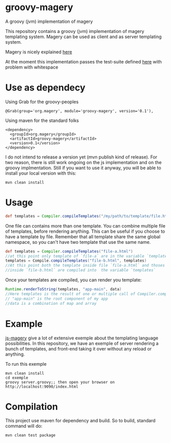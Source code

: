 # groovy-magery
A groovy (jvm) implementation of magery

This repository contains a groovy (jvm) implementation of magery templating system.
Magery can be used as client and as server templating system.

Magery is nicely explained [here](https://github.com/caolan/magery/)

At the moment this implementation passes the test-suite defined [here](https://github.com/caolan/magery-tests) with problem with
whitespace

# Use as dependecy

Using Grab for the groovy-peoples

    @Grab(group='org.magery', module='groovy-magery', version='0.1'),

Using maven for the standard folks

    <dependency>
      <groupId>org.magery</groupId>
      <artifactId>groovy-magery</artifactId>
      <version>0.1</version>
    </dependency>


I do not intend to release a version yet (mvn publish kind of release).
For two reason, there is still work ongoing on the js implementation and on the groovy implmentation.
Still if you want to use it anyway, you will be able to install your local version with this:

    mvn clean install


# Usage

```groovy
def templates = Compiler.compileTemplates("/my/path/to/template/file.html")
```

One file can contains more than one template.
You can combine multiple file of templates, before rendering anything. This can be useful if you choose  to
have a template by file. Remember that all template share the same global namespace, so you can't have two
template that use the same name.

```groovy
def templates = Compiler.compileTemplates("file-a.html")
//at this point only template of `file-a` are in the variable `templates`
templates = Compile.compileTemplates("file-b.html", templates)
//At this point both the template inside file `file-a.html` and thoses
//inside `file-b.html` are compiled into  the variable `templates`
```

Once your templates are compiled, you can render you template:

```groovy
Runtime.renderToString(templates, "app-main", data)
//Here templates is the result of one or multiple call of Compiler.compileTemplates(...)
// "app-main" is the root component of my app
//data is a combination of map and array
```

# Example

[js-magery](https://github.com/caolan/magery/) give a lot of extensive exemple about the templating language possibilities.
In this repository, we have an exemple of server rendering a bunch of templates,
and front-end taking it over without any reload or anything.

To run this exemple

    mvn clean install
    cd exemple
    groovy server.groovy;; then open your browser on http://localhost:9090/index.html

# Compilation

This project use maven for dependency and build.
So to build, standard command will do:

    mvn clean test package
